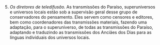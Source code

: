 ﻿5. <em>Os diretores de teledifusão.</em> As transmissões do Paraíso, superuniversos e universos locais estão sob a supervisão geral desse grupo de conservadores do pensamento. Eles servem como censores e editores, bem como coordenadores das transmissões materiais, fazendo uma adaptação, para o superuniverso, de todas as transmissões do Paraíso, adaptando e traduzindo as transmissões dos Anciães dos Dias para as línguas individuais dos universos locais.